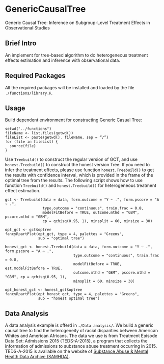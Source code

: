 # GenericCausalTree
Generic Causal Tree: Inference on Subgroup-Level Treatment Effects in Observational Studies

## Brief Intro
An implement for tree-based algorithm to do heterogeneous treatment effects estimation and inference with observational data. 

## Required Packages
All the required packages will be installed and loaded by the file `./functions/library.R`.

## Usage
Build dependent environment for constructing Generic Casual Tree:
```
setwd("../functions")
fileName <- list.files(getwd())
fileList <- paste(getwd(), fileName, sep = “/”)
for (file in fileList) {
  source(file)
}
```

Use `Treebuild()` to construct the regular version of GCT, and use `honest.Treebuild()` to construct the honest version Tree. If you need to infer the treatment effects, please use function `honest.Treebuild()` to get the results with confidence interval, which is provided in the frame of the optimal tree from the results.
The following script shows how to use function `Treebuild()` and `honest.Treebuild()` for heterogeneous treatment effect estimation.
```
gct <- Treebuild(data = data, form.outcome = "Y ~ .", form.pscore = "A ~ .", 
                 type.outcome = "continuous", train.frac = 0.8, 
                 modelFitBefore = TRUE, outcome.mthd = "GBM", pscore.mthd = "GBM", 
                 cp = qchisq(0.95, 1), minsplit = 60, minsize = 30)

opt_gct <- gct$optree
fancyRpartPlot(opt_gct, type = 4, palettes = "Greens",
               sub = "optimal tree")
 
honest_gct <- honest.Treebuild(data = data, form.outcome = "Y ~ .", form.pscore = "A ~ .", 
                               type.outcome = "continuous", train.frac = 0.8,
                               modelFitBefore = TRUE, est.modelFitBefore = TRUE,
                               outcome.mthd = "GBM", pscore.mthd = "GBM", cp = qchisq(0.95, 1), 
                               minsplit = 60, minsize = 30)
                                
opt_honest_gct <- honest_gct$optree
fancyRpartPlot(opt_honest_gct, type = 4, palettes = "Greens", 
               sub = "honest optimal tree")
```


## Data Analysis 
A data analysis example is offerd in `./Data analysis/`. We build a generic causal tree to find the heterogeneity of racial disparities between American Whites and American Africans. The data we use is from Treatment Episode Data Set: Admissions 2015 (TEDS-A-2015), a program that collects the information of admissions to substance abuse treatment occurring in 2015. TEDS-A-2015 is available on the website of [Substance Abuse & Mental Health Data Archive (SAMHDA)](https://www.datafiles.samhsa.gov/).

